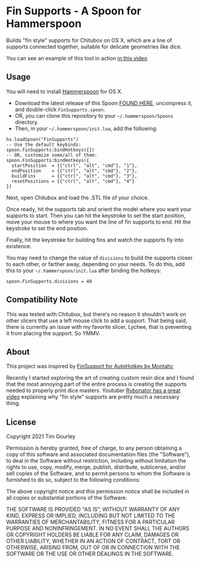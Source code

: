 # Fin Supports - A Spoon for Hammerspoon

Builds "fin style" supports for Chitubox on OS X, which are a line of
supports connected together, suitable for delicate geometries like dice.

You can see an example of this tool in action [in this video](https://www.youtube.com/watch?v=NAngUwXRQF8)

## Usage
You will need to install [Hammerspoon](https://www.hammerspoon.org/) for OS X.

* Download the latest release of this Spoon
[FOUND HERE](https://github.com/bratta/FinSupports.spoon/releases), uncompress
it, and double-click `FinSupports.spoon`.
* OR, you can clone this repository to your `~/.hammerspoon/Spoons` directory.
* Then, in your `~/.hammerspoon/init.lua`, add the following:

```
hs.loadSpoon("FinSupports")
-- Use the default keybinds:
spoon.FinSupports:bindHotkeys({})
-- OR, customize some/all of them:
spoon.FinSupports:bindHotkeys({
  startPosition  = {{"ctrl", "alt", "cmd"}, "1"},
  endPosition    = {{"ctrl", "alt", "cmd"}, "2"},
  buildFins      = {{"ctrl", "alt", "cmd"}, "3"},
  resetPositions = {{"ctrl", "alt", "cmd"}, "4"}
})
```

Next, open Chitubox and load the .STL file of your choice.

Once ready, hit the supports tab and orient the model where you want
your supports to start. Then you can hit the keystroke to set the
start position, move your mouse to where you want the line of fin
supports to end. Hit the keystroke to set the end position.

Finally, hit the keystroke for building fins and watch the supports
fly into existence.

You may need to change the value of `divisions` to build the supports
closer to each other, or farther away, depending on your needs. To do
this, add this to your `~/.hammerspoon/init.lua` after binding the hotkeys:

`spoon.FinSupports.divisions = 40`

## Compatibility Note
This was tested with Chitubox, but there's no reason it shouldn't work on
other slicers that use a left mouse click to add a support. That being said,
there is currently an issue with my favorite slicer, Lychee, that is
preventing it from placing the support. So YMMV.

## About
This project was inspired by
[FinSupport for AutoHotkey by Montahc](https://github.com/Montahc/FinSupport)

Recently I started exploring the art of creating custom resin dice
and I found that the most annoying part of the entire process is creating
the supports needed to properly print dice masters. Youtuber
[Rybonator has a great video](https://www.youtube.com/watch?v=cG1zigTs0-k)
explaining why "fin style" supports are pretty much a necessary thing.

## License

Copyright 2021 Tim Gourley

Permission is hereby granted, free of charge, to any person obtaining a copy
of this software and associated documentation files (the "Software"), to
deal in the Software without restriction, including without limitation the
rights to use, copy, modify, merge, publish, distribute, sublicense, and/or
sell copies of the Software, and to permit persons to whom the Software is
furnished to do so, subject to the following conditions:

The above copyright notice and this permission notice shall be included in
all copies or substantial portions of the Software.

THE SOFTWARE IS PROVIDED "AS IS", WITHOUT WARRANTY OF ANY KIND, EXPRESS OR
IMPLIED, INCLUDING BUT NOT LIMITED TO THE WARRANTIES OF MERCHANTABILITY,
FITNESS FOR A PARTICULAR PURPOSE AND NONINFRINGEMENT. IN NO EVENT SHALL THE
AUTHORS OR COPYRIGHT HOLDERS BE LIABLE FOR ANY CLAIM, DAMAGES OR OTHER
LIABILITY, WHETHER IN AN ACTION OF CONTRACT, TORT OR OTHERWISE, ARISING
FROM, OUT OF OR IN CONNECTION WITH THE SOFTWARE OR THE USE OR OTHER
DEALINGS IN THE SOFTWARE.
